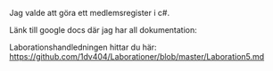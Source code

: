 Jag valde att göra ett medlemsregister i c#.


Länk till google docs där jag har all dokumentation:


Laborationshandledningen hittar du här: https://github.com/1dv404/Laborationer/blob/master/Laboration5.md
